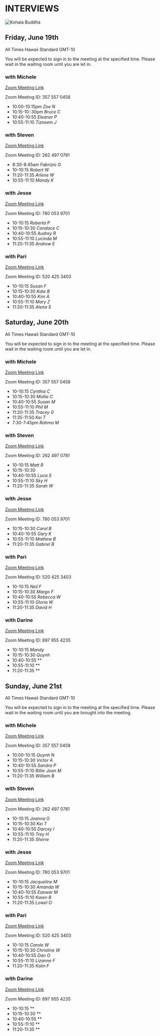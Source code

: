 # INTERVIEWS
![Kohala Buddha](https://storage.googleapis.com/vipassanahawaii-courses/BuddhaRainbowKohala.jpg)

## Friday, June 19th
All Times Hawaii Standard GMT-10

You will be expected to sign in to the meeting at the specified time. Please wait in the waiting room until you are let in.

### with Michele
[Zoom Meeting Link](https://us02web.zoom.us/j/3575570458)

Zoom Meeting ID: 357 557 0458

- 10:00-10:15pm *Zoe  N*
- 10:15-10::30pm *Bruce C*
- 10:40-10:55 *Eleanor P*
- 10:55-11:10 *Tizneem  J*

### with Steven
[Zoom Meeting Link](https://us02web.zoom.us/j/2624970781)

Zoom Meeting ID: 262 497 0781

- 8:30-8:45am *Fabrizio G*
- 10-10:15 *Robert W*
- 11:20-11:35 *Arlene  W*
- 10:55-11:10 *Mandy  K*

### with Jesse
[Zoom Meeting Link](https://us02web.zoom.us/j/7800539701)

Zoom Meeting ID: 780 053 9701

- 10-10:15 *Roberta  P*
- 10:15-10:30 *Candace  C*
- 10:40-10:55 *Audrey R*
- 10:55-11:10 *Lucinda  M*
- 11:20-11:35 *Andrew  E*

### with Pari
[Zoom Meeting Link](https://us02web.zoom.us/j/5204253403)

Zoom Meeting ID: 520 425 3403

- 10-10:15 *Susan F*
- 10:15-10:30 *Kate  B*
- 10:40-10:55 *Kim A*
- 10:55-11:10 *Mary  Z*
- 11:20-11:35 *Alena  S*

## Saturday, June 20th
All Times Hawaii Standard GMT-10

You will be expected to sign in to the meeting at the specified time. Please wait in the waiting room until you are let in.

### with Michele
[Zoom Meeting Link](https://us02web.zoom.us/j/3575570458)

Zoom Meeting ID: 357 557 0458

- 10-10:15 *Cynthia C*
- 10:15-10:30 *Mollie C*
- 10:40-10:55 *Susan M*
- 10:55-11:10 *Phil M*
- 11:20-11:35 *Tracey G*
- 11:35-11:50 *Kei T*
- 7:30-7:45pm *Rahma M*


### with Steven
[Zoom Meeting Link](https://us02web.zoom.us/j/2624970781)

Zoom Meeting ID: 262 497 0781

- 10-10:15 *Matt R*
- 10:15-10:30
- 10:40-10:55 *Luca S*
- 10:55-11:10 *Sky H*
- 11:20-11:35 *Sarah W*

### with Jesse
[Zoom Meeting Link](https://us02web.zoom.us/j/7800539701)

Zoom Meeting ID: 780 053 9701

- 10:15-10:30 *Carol B*
- 10:40-10:55 *Gary K*
- 10:55-11:10 *Mathew B*
- 11:20-11:35 *Gabriel B*

### with Pari
[Zoom Meeting Link](https://us02web.zoom.us/j/5204253403)

Zoom Meeting ID: 520 425 3403
- 10-10:15 *Neil F*
- 10:15-10:30 *Margo F*
- 10:40-10:55 *Rebecca W*
- 10:55-11:10 *Gloria W*
- 11:20-11:35 *David H*

### with Darine
[Zoom Meeting Link](https://us02web.zoom.us/j/8979554235)

Zoom Meeting ID: 897 955 4235
- 10-10:15 *Mandy*
- 10:15-10:30 *Quynh*
- 10:40-10:55 **
- 10:55-11:10 **
- 11:20-11:35 **

## Sunday, June 21st
All Times Hawaii Standard GMT-10

You will be expected to sign in to the meeting at the specified time. Please wait in the waiting room until you are brought into the meeting.

### with Michele
[Zoom Meeting Link](https://us02web.zoom.us/j/3575570458)

Zoom Meeting ID: 357 557 0458
- 10:00-10:15 *Quynh N*
- 10:15-10:30 *Victor A*
- 10:40-10:55 *Sandra P*
- 10:55-11:10 *Billie Jean M*
- 11:20-11:35 *William B*

### with Steven
[Zoom Meeting Link](https://us02web.zoom.us/j/2624970781)

Zoom Meeting ID: 262 497 0781

- 10-10:15 *Joanna G*
- 10:15-10:30 *Kei T*
- 10:40-10:55 *Darcey I*
- 10:55-11:10 *Trey H*
- 11:20-11:35 *Sherre*

### with Jesse
[Zoom Meeting Link](https://us02web.zoom.us/j/7800539701)

Zoom Meeting ID: 780 053 9701

- 10-10:15 *Jacqueline M*
- 10:15-10:30 *Amanda W*
- 10:40-10:55 *Easwar M*
- 10:55-11:10 *Karen B*
- 11:20-11:35 *Lowel O*

### with Pari
[Zoom Meeting Link](https://us02web.zoom.us/j/5204253403)

Zoom Meeting ID: 520 425 3403

- 10-10:15 *Carole W*
- 10:15-10:30 *Christine W*
- 10:40-10:55 *Dan O*
- 10:55-11:10 *Lizanne F*
- 11:20-11:35 *Kolin F*

### with Darine
[Zoom Meeting Link](https://us02web.zoom.us/j/8979554235)

Zoom Meeting ID: 897 955 4235
- 10-10:15 **
- 10:15-10:30 **
- 10:40-10:55 **
- 10:55-11:10 **
- 11:20-11:35 **
